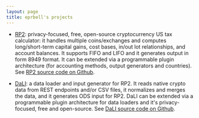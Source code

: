 ```yaml
---
layout: page
title: eprbell's projects
---
```


- <a href="https://pypi.org/project/rp2/">RP2</a>: privacy-focused, free, open-source cryptocurrency US tax calculator: it handles multiple coins/exchanges and computes long/short-term capital gains, cost bases, in/out lot relationships, and account balances. It supports FIFO and LIFO and it generates output in form 8949 format. It can be extended via a programmable plugin architecture (for accounting methods, output generators and countries). See <a href="https://github.com/{{ site.twitter_username }}/RP2">RP2 source code on Github</a>.

- <a href="https://pypi.org/project/dali-rp2/">DaLI</a>: a data loader and input generator for RP2. It reads native crypto data from REST endpoints and/or CSV files, it normalizes and merges the data, and it generates ODS input for RP2. DaLI can be extended via a programmable plugin architecture for data loaders and it's privacy-focused, free and open-source. See <a href="https://github.com/{{ site.twitter_username }}/dali-rp2">DaLI source code on Github</a>.
